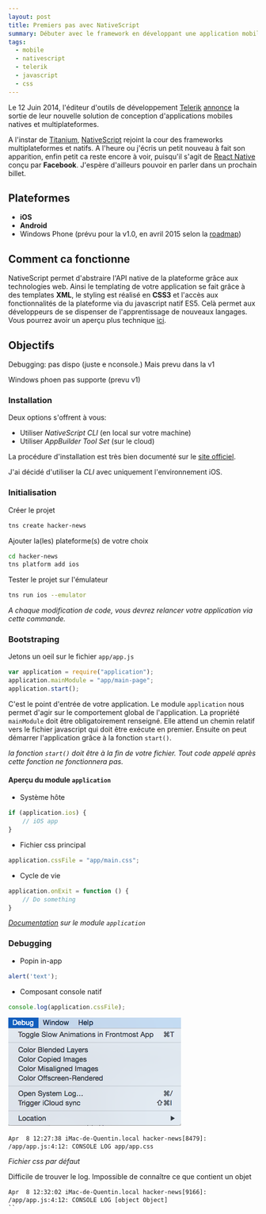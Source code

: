 ```yaml
---
layout: post
title: Premiers pas avec NativeScript
summary: Débuter avec le framework en développant une application mobile d'aggrégation de flux HackerNews.
tags:
  - mobile
  - nativescript
  - telerik
  - javascript
  - css
---
```


Le 12 Juin 2014, l'éditeur d'outils de développement [Telerik](http://www.telerik.com/) [annonce](http://blogs.telerik.com/blogs/14-06-12/announcing-nativescript---cross-platform-framework-for-building-native-mobile-applications) la sortie de leur nouvelle solution de conception d'applications mobiles natives et multiplateformes.

A l'instar de [Titanium](http://www.appcelerator.com/titanium/), [NativeScript](https://www.nativescript.org/) rejoint la cour des frameworks multiplateformes et natifs.
A l'heure ou j'écris un petit nouveau à fait son apparition, enfin petit ca reste encore à voir, puisqu'il s'agit de [React Native](http://facebook.github.io/react-native/) conçu par **Facebook**. J'espère d'ailleurs pouvoir en parler dans un prochain billet.

## Plateformes

* **iOS**
* **Android**
* Windows Phone (prévu pour la v1.0, en avril 2015 selon la [roadmap](https://www.nativescript.org/roadmap))

## Comment ca fonctionne

NativeScript permet d'abstraire l'API native de la plateforme grâce aux technologies web. Ainsi le templating de votre application se fait grâce à des templates **XML**, le styling est réalisé en **CSS3** et l'accès aux fonctionnalités de la plateforme via du javascript natif ES5. Celà permet aux développeurs de se dispenser de l'apprentissage de nouveaux langages.
Vous pourrez avoir un aperçu plus technique [ici](http://javascript.developpez.com/actu/82307/Telerik-annonce-NativeScript-son-framework-Open-source-de-developpement-d-applications-mobiles-natives/).

## Objectifs




Debugging: pas dispo (juste e nconsole.) Mais prevu dans la v1

Windows phoen pas supporte (prevu v1)


### Installation

Deux options s'offrent à vous:

* Utiliser _NativeScript CLI_ (en local sur votre machine)
* Utiliser _AppBuilder Tool Set_ (sur le cloud)

La procédure d'installation est très bien documenté sur le [site officiel](http://docs.nativescript.org/setup/quick-setup.html).

J'ai décidé d'utiliser la _CLI_ avec uniquement l'environnement iOS.


### Initialisation


Créer le projet

```bash
tns create hacker-news
```

Ajouter la(les) plateforme(s) de votre choix

```bash
cd hacker-news
tns platform add ios
```

Tester le projet sur l'émulateur

```bash
tns run ios --emulator
```

_A chaque modification de code, vous devrez relancer votre application via cette commande._

### Bootstraping

Jetons un oeil sur le fichier `app/app.js`

```javascript
var application = require("application");
application.mainModule = "app/main-page";
application.start();
```

C'est le point d'entrée de votre application. Le module `application` nous permet d'agir sur le comportement global de l'application. La propriété `mainModule` doit être obligatoirement renseigné. Elle attend un chemin relatif vers le fichier javascript qui doit être exécute en premier. Ensuite on peut démarrer l'application grâce à la fonction `start()`.

_la fonction `start()` doit être à la fin de votre fichier. Tout code appelé après cette fonction ne fonctionnera pas._

#### Aperçu du module `application`

* Système hôte

```javascript
if (application.ios) {
    // iOS app
}
```

* Fichier css principal

```javascript
application.cssFile = "app/main.css";
```

* Cycle de vie

```javascript
application.onExit = function () {
    // Do something
}
```

_[Documentation](http://docs.nativescript.org/ApiReference/application/HOW-TO.html) sur le module `application`_

### Debugging

* Popin in-app

```javascript
alert('text');
```

* Composant console natif

```javascript
console.log(application.cssFile);
```

![Trouver la console sur l'émulateur iOS](/assets/ios-emulator-debug.png)

```
Apr  8 12:27:38 iMac-de-Quentin.local hacker-news[8479]: /app/app.js:4:12: CONSOLE LOG app/app.css
```
_Fichier css par défaut_

Difficile de trouver le log.
Impossible de connaître ce que contient un objet

```
Apr  8 12:32:02 iMac-de-Quentin.local hacker-news[9166]: /app/app.js:4:12: CONSOLE LOG [object Object]
``

